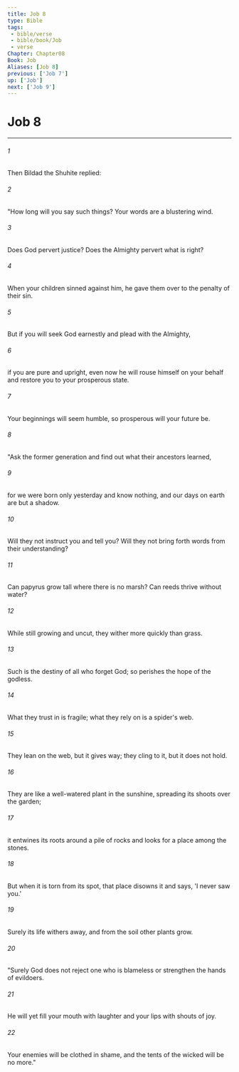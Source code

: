 ```yaml
---
title: Job 8
type: Bible
tags:
 - bible/verse
 - bible/book/Job
 - verse
Chapter: Chapter08
Book: Job
Aliases: [Job 8]
previous: ['Job 7']
up: ['Job']
next: ['Job 9']
---
```

# Job 8

***


###### 1 
Then Bildad the Shuhite replied: 

###### 2 
"How long will you say such things? Your words are a blustering wind. 

###### 3 
Does God pervert justice? Does the Almighty pervert what is right? 

###### 4 
When your children sinned against him, he gave them over to the penalty of their sin. 

###### 5 
But if you will seek God earnestly and plead with the Almighty, 

###### 6 
if you are pure and upright, even now he will rouse himself on your behalf and restore you to your prosperous state. 

###### 7 
Your beginnings will seem humble, so prosperous will your future be. 

###### 8 
"Ask the former generation and find out what their ancestors learned, 

###### 9 
for we were born only yesterday and know nothing, and our days on earth are but a shadow. 

###### 10 
Will they not instruct you and tell you? Will they not bring forth words from their understanding? 

###### 11 
Can papyrus grow tall where there is no marsh? Can reeds thrive without water? 

###### 12 
While still growing and uncut, they wither more quickly than grass. 

###### 13 
Such is the destiny of all who forget God; so perishes the hope of the godless. 

###### 14 
What they trust in is fragile; what they rely on is a spider's web. 

###### 15 
They lean on the web, but it gives way; they cling to it, but it does not hold. 

###### 16 
They are like a well-watered plant in the sunshine, spreading its shoots over the garden; 

###### 17 
it entwines its roots around a pile of rocks and looks for a place among the stones. 

###### 18 
But when it is torn from its spot, that place disowns it and says, 'I never saw you.' 

###### 19 
Surely its life withers away, and from the soil other plants grow. 

###### 20 
"Surely God does not reject one who is blameless or strengthen the hands of evildoers. 

###### 21 
He will yet fill your mouth with laughter and your lips with shouts of joy. 

###### 22 
Your enemies will be clothed in shame, and the tents of the wicked will be no more." 
